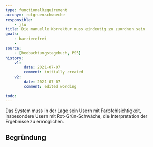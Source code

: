 ```yaml
---
type: functionalRequirement
acronym: rotgruenschwaeche
responsible: 
    - jlü
title: Die manuelle Korrektur muss eindeutig zu zuordnen sein
goals: 
    - barrierefrei
    -
source:
    - [beobachtungstagebuch, PS5]
history:
    v1:
        date: 2021-07-07
        comment: initially created
    v2:
        date: 2021-07-07
        comment: edited wording

todo: 
---
```


Das System muss in der Lage sein Usern mit Farbfehlsichtigkeit, insbesondere Usern mit Rot-Grün-Schwäche, die Interpretation der Ergebnisse zu ermöglichen.


## Begründung
